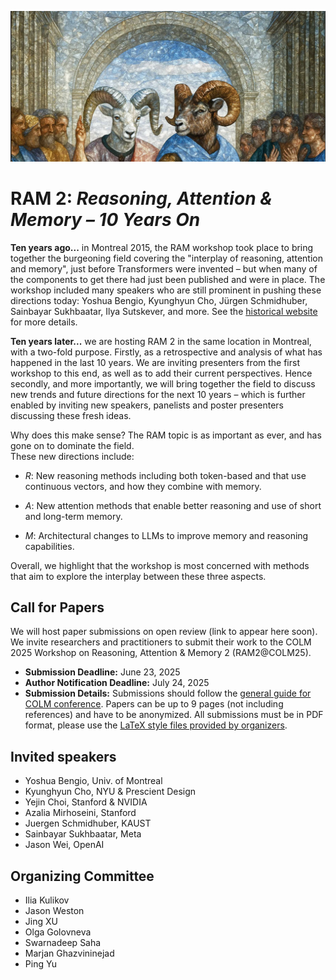 <p align="center">
    <img src=./ram2.jpeg width="900"> 
</p>


# RAM 2: <em>Reasoning, Attention & Memory – 10 Years On</em>

<b>Ten years ago...</b> in Montreal 2015, the RAM workshop took place to bring together the burgeoning field covering the "interplay of reasoning, attention and memory", just before Transformers were invented – but when many of the components to get there had just been published and were in place. The workshop included many speakers who are still prominent in pushing these directions today: Yoshua Bengio, Kyunghyun Cho, Jürgen Schmidhuber, Sainbayar Sukhbaatar, Ilya Sutskever, and more. See the <a href="https://www.facebook.com/events/1171762492838116/" target="_blank">historical website</a> for more details.

<b>Ten years later...</b> we are hosting RAM 2 in the same location in Montreal, with a two-fold purpose. Firstly, as a retrospective and analysis of what has happened in the last 10 years. We are inviting presenters from the first workshop to this end, as well as to add their current perspectives. Hence secondly, and more importantly, we will bring together the field to discuss new trends and future directions for the next 10 years – which is further enabled by inviting new speakers, panelists and poster presenters discussing these fresh ideas.

Why does this make sense? The RAM topic is as important as ever, and has gone on to dominate the field. </br>
These new directions include:

- <em>R</em>: New reasoning methods including both token-based and that use continuous vectors, and how they combine with memory.

- <em>A</em>: New attention methods that enable better reasoning and use of short and long-term memory.

- <em>M</em>: Architectural changes to LLMs to improve memory and reasoning capabilities.

Overall, we highlight that the workshop is most concerned with methods that aim to explore the interplay between these three aspects.


## Call for Papers

We will host paper submissions on open review (link to appear here soon). We invite researchers and practitioners to submit their work to the COLM 2025 Workshop on Reasoning, Attention & Memory 2 (RAM2@COLM25). 

* **Submission Deadline:** June 23, 2025
* **Author Notification Deadline:** July 24, 2025
* **Submission Details:** Submissions should follow the [general guide for COLM conference](https://colmweb.org/cfp.html). Papers can be up to 9 pages (not including references) and have to be anonymized.  All submissions must be in PDF format, please use the [LaTeX style files provided by organizers](https://github.com/COLM-org/Template/archive/refs/tags/2025.zip).


## Invited speakers
+ Yoshua Bengio, Univ. of Montreal
+ Kyunghyun Cho, NYU & Prescient Design
+ Yejin Choi, Stanford & NVIDIA
+ Azalia Mirhoseini, Stanford
+ Juergen Schmidhuber, KAUST
+ Sainbayar Sukhbaatar, Meta
+ Jason Wei, OpenAI

## Organizing Committee
+ Ilia Kulikov
+ Jason Weston
+ Jing XU
+ Olga Golovneva
+ Swarnadeep Saha
+ Marjan Ghazvininejad
+ Ping Yu
